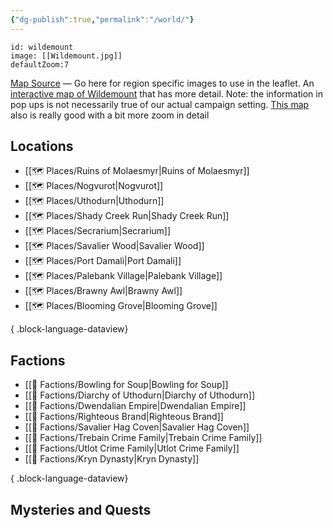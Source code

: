 ```yaml
---
{"dg-publish":true,"permalink":"/world/"}
---
```


```leaflet
id: wildemount
image: [[Wildemount.jpg]]
defaultZoom:7
```

[Map Source](https://donfarland.com/cartography/atlas-exandria) — Go here for region specific images to use in the leaflet.
An [interactive map of Wildemount](https://redgiantmaps.com/maps/wildemount) that has more detail. Note: the information in pop ups is not necessarily true of our actual campaign setting. [This map](https://www.worldanvil.com/w/wildemount-nemuvent/map/13063f2c-1e2c-4e60-94e0-4606c6dbe6f7) also is really good with a bit more zoom in detail
## Locations
- [[🗺️ Places/Ruins of Molaesmyr\|Ruins of Molaesmyr]]
- [[🗺️ Places/Nogvurot\|Nogvurot]]
- [[🗺️ Places/Uthodurn\|Uthodurn]]
- [[🗺️ Places/Shady Creek Run\|Shady Creek Run]]
- [[🗺️ Places/Secrarium\|Secrarium]]
- [[🗺️ Places/Savalier Wood\|Savalier Wood]]
- [[🗺️ Places/Port Damali\|Port Damali]]
- [[🗺️ Places/Palebank Village\|Palebank Village]]
- [[🗺️ Places/Brawny Awl\|Brawny Awl]]
- [[🗺️ Places/Blooming Grove\|Blooming Grove]]

{ .block-language-dataview}

## Factions
- [[🤝 Factions/Bowling for Soup\|Bowling for Soup]]
- [[🤝 Factions/Diarchy of Uthodurn\|Diarchy of Uthodurn]]
- [[🤝 Factions/Dwendalian Empire\|Dwendalian Empire]]
- [[🤝 Factions/Righteous Brand\|Righteous Brand]]
- [[🤝 Factions/Savalier Hag Coven\|Savalier Hag Coven]]
- [[🤝 Factions/Trebain Crime Family\|Trebain Crime Family]]
- [[🤝 Factions/Utlot Crime Family\|Utlot Crime Family]]
- [[🤝 Factions/Kryn Dynasty\|Kryn Dynasty]]

{ .block-language-dataview}
## Mysteries and Quests
